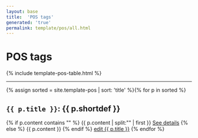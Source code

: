 ```yaml
---
layout: base
title:  'POS tags'
generated: 'true'
permalink: template/pos/all.html
---
```


# POS tags

{% include template-pos-table.html %}

----------

{% assign sorted = site.template-pos | sort: 'title' %}{% for p in sorted %}
<a id="al-template-pos/{{ p.title }}" class="al-dest"/>
<h2><code>{{ p.title }}</code>: {{ p.shortdef }}</h2>
{% if p.content contains "<!--details-->" %}    
{{ p.content | split:"<!--details-->" | first }}
<a href="{{ p.title }}" class="al-doc">See details</a>
{% else %}
{{ p.content }}
{% endif %}
<a href="{{ site.git_edit }}/{% if p.collection %}{{ p.relative_path }}{% else %}{{ p.path }}{% endif %}" target="#">edit {{ p.title }}</a>
{% endfor %}
